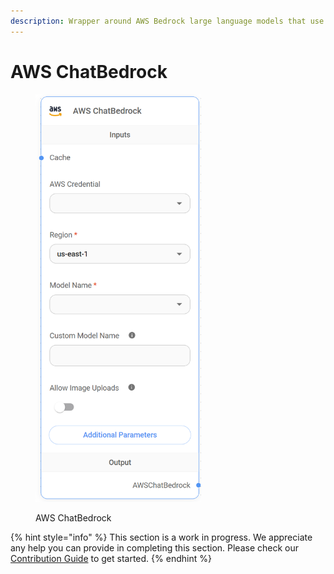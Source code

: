```yaml
---
description: Wrapper around AWS Bedrock large language models that use the Chat endpoint.
---
```


# AWS ChatBedrock

<figure><img src="../../../.gitbook/assets/image (10) (1) (1) (1) (1).png" alt="" width="265"><figcaption><p>AWS ChatBedrock</p></figcaption></figure>

{% hint style="info" %}
This section is a work in progress. We appreciate any help you can provide in completing this section. Please check our [Contribution Guide](broken-reference) to get started.
{% endhint %}
